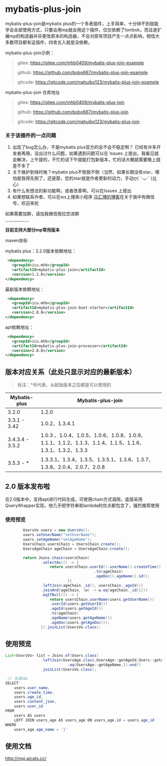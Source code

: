 # mybatis-plus-join

mybatis-plus-join是mybatis plus的一个多表插件，上手简单，十分钟不到就能学会全部使用方式，只要会用mp就会用这个插件，仅仅依赖了lombok，而且是扩展mp的构造器并非更改原本的构造器，不会对原有项目产生一点点影响，相信大多数项目都有这插件，四舍五入就是没依赖。

mybatis-plus-join示例：

> gitee: https://gitee.com/mhb0409/mybatis-plus-join-example
>
> github: https://github.com/bobo667/mybatis-plus-join-example
>
> gitcode: https://gitcode.com/mahuibo123/mybatis-plus-join-example

mybatis-plus-join 仓库地址
> gitee: https://gitee.com/mhb0409/mybatis-plus-join
>
> github: https://github.com/bobo667/mybatis-plus-join
>
> gitcode: https://gitcode.com/mahuibo123/mybatis-plus-join




### 关于该插件的一点问题

1. 出现了bug怎么办，不是mybatis plus官方的会不会不稳定啊？ 已经有许多开发者再用，没出过什么问题，如果遇到问题可以在 Issues 上提出，我看见就会解决，上午提的，不忙的话下午就能打包新版本，忙的话大概就需要晚上就差不多了
2. 关于维护到啥时候？mybatis plus不倒我不倒（当然，如果长期没有star，哪怕是我得先倒了，还是那，您的star就是作者更新的动力，手动ღ( ´･ᴗ･` )比心）
3. 有什么有想法的新功能啊，或者改善啊，可以在Issues 上提出
4. 如果想联系作者，可以在wx上搜索小程序 <u>马汇博的博客</u>在关于我中有微信号，欢迎来扰

如果需要加群，请加我微信我拉您进群

<img src="https://www.mhba.work/upload/2022/12/tmp_9c854beed43b4f9eaf4984f42eefa027-2fe7c9b96b9b451db7317ee7bac9c0e5.jpg" alt="tmp_9c854beed43b4f9eaf4984f42eefa027" style="zoom:25%;" />



**目前支持大部分mp常用版本**

maven坐标

mybatis plus：3.2.0版本依赖地址：

```xml
 <dependency>
   <groupId>icu.mhb</groupId>
   <artifactId>mybatis-plus-join</artifactId>
   <version>1.2.0</version>
</dependency>
```

最新版本依赖地址：

```xml
 <dependency>
   <groupId>icu.mhb</groupId>
   <artifactId>mybatis-plus-join-boot-starter</artifactId>
   <version>2.0.8</version>
</dependency>
```

apt依赖地址：
```xml
 <dependency>
   <groupId>icu.mhb</groupId>
   <artifactId>mybatis-plus-join-processor</artifactId>
   <version>2.0.8</version>
</dependency>
```


## 版本对应关系（此处只显示对应的最新版本）

> 标注：*号代表，从起始版本之后都是可以使用的

| Mybatis-plus    | Mybatis-plus-join                                                                          |
| --------------- |--------------------------------------------------------------------------------------------|
| 3.2.0           | 1.2.0                                                                                      |
| 3.3.1 - 3.42    | 1.0.2、1.3.4.1                                                                              |
| 3.4.3.4 - 3.5.2 | 1.0.3 、1.0.4、1.0.5、1.0.6、1.0.8、1.0.9、1.1.1、1.1.2、1.1.3、1.1.4、1.1.5、1.1.6、1.3.1、1.3.2、1.3.3 |
| 3.5.3 - *       | 1.3.3.1、1.3.4、1.3.5、1.3.5.1、1.3.6、1.3.7、1.3.8、2.0.4、2.0.7、2.0.8                            |


## 2.0 版本发布啦
在2.0版本中，支持apt进行代码生成，可使用chain方式调用，底层采用QueryWrapper实现，他几乎把字符串和lambda的优点都包含了，强烈推荐使用
### 使用预览
```java
        UsersVo users = new UsersVo();
        users.setUserName("setUserName");
        users.setAgeName("setAgeName");
        UsersChain usersChain = UsersChain.create();
        UsersAgeChain ageChain = UsersAgeChain.create();

        return Joins.chain(usersChain)
                .selectAs(() -> {
                    return usersChain.userId().userName().createTime()
                                        .to(ageChain)
                                        .ageDoc().ageName().id();
                            })
                .leftJoin(ageChain._id(), usersChain._ageId())
                .joinAnd(ageChain, (w) -> w.eq(ageChain._id(1)))
                .eqIfNull(() -> {
                    return usersChain.userName(users.getUserName())
                    .userId(users.getUserId())
                    .ageId(users.getAgeId())
                    .to(ageChain)
                    .ageName(users.getAgeName())
                    .ageDoc(users.getAgeDoc());
                }).joinList(UsersVo.class);
```

## 使用预览
```java
List<UsersVo> list = Joins.of(Users.class)
                .leftJoin(UsersAge.class,UsersAge::getAgeId,Users::getAgeId)
  							.eq(UsersAge::getAgeName,1).end()
                .joinList(UsersVo.class);

 // 生成SQL
SELECT
	users.user_name,
	users.create_time,
	users.age_id,
	users.content_json,
	users.user_id
FROM
	users AS users
	LEFT JOIN users_age AS users_age ON users_age.id = users.age_id 
WHERE
	users_age.age_name = '1'
```

## 使用文档
http://mpj.aicats.cc/
